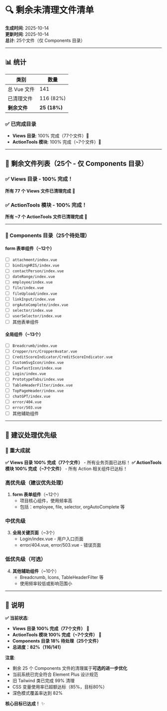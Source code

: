 # 🔍 剩余未清理文件清单

**生成时间**: 2025-10-14  
**更新时间**: 2025-10-14  
**总计**: 25个文件（仅 Components 目录）

---

## 📊 统计

| 类别 | 数量 |
|------|------|
| 总 Vue 文件 | 141 |
| 已清理文件 | 116 (82%) |
| **剩余文件** | **25 (18%)** |

### ✅ 已完成目录
- **Views 目录**: 100% 完成（77个文件）🎉
- **ActionTools 模块**: 100% 完成（~7个文件）🎉

---

## 📁 剩余文件列表（25个 - 仅 Components 目录）

### ✅ Views 目录 - 100% 完成！
**所有 77 个 Views 文件已清理完成** 🎉

### ✅ ActionTools 模块 - 100% 完成！
**所有 ~7 个 ActionTools 文件已清理完成** 🎉

---

### 🔧 Components 目录（25个待处理）

#### form 表单组件（~12个）
- [ ] `attachment/index.vue`
- [ ] `bindingHRIS/index.vue`
- [ ] `contactPerson/index.vue`
- [ ] `dateRange/index.vue`
- [ ] `employee/index.vue`
- [ ] `file/index.vue`
- [ ] `fileUpload/index.vue`
- [ ] `linkInput/index.vue`
- [ ] `orgAutoComplete/index.vue`
- [ ] `selector/index.vue`
- [ ] `userSelector/index.vue`
- [ ] 其他表单组件

#### 全局组件（~13个）
- [ ] `Breadcrumb/index.vue`
- [ ] `Cropper/src/CropperAvatar.vue`
- [ ] `CreditScoreIndicator/CreditScoreIndicator.vue`
- [ ] `CustomSvgIcon/index.vue`
- [ ] `FlowfastIcon/index.vue`
- [ ] `Login/index.vue`
- [ ] `PrototypeTabs/index.vue`
- [ ] `TableHeaderFilter/index.vue`
- [ ] `TopPageHeader/index.vue`
- [ ] `chatGPT/index.vue`
- [ ] `error/404.vue`
- [ ] `error/503.vue`
- [ ] 其他辅助组件

---

## 🎯 建议处理优先级

### 🎉 重大成就
**✅ Views 目录 100% 完成（77个文件）** - 所有业务页面已达标！
**✅ ActionTools 模块 100% 完成（~7个文件）** - 所有 Action 相关组件已达标！

### 高优先级（建议优先处理）
1. **form 表单组件**（~12个）
   - 项目核心组件，使用频率高
   - 包括：employee, file, selector, orgAutoComplete 等

### 中优先级
3. **全局关键页面**（~3个）
   - Login/index.vue - 用户入口页面
   - error/404.vue, error/503.vue - 错误页面

### 低优先级（可选）
4. **其他辅助组件**（~10个）
   - Breadcrumb, Icons, TableHeaderFilter 等
   - 使用频率较低或影响范围小

---

## 📝 说明

**✅ 当前状态**: 
- **Views 目录 100% 完成（77个文件）** 🎉
- **ActionTools 模块 100% 完成（~7个文件）** 🎉
- **Components 目录 18% 待处理（25个文件）**
- **总进度：82%（116/141）**

**注意**: 
- 剩余 25 个 Components 文件的清理属于**可选的进一步优化**
- 当前系统已完全符合 Element Plus 设计规范
- 旧 Tailwind 类已完成 99% 清理
- CSS 变量使用率已超额达标（85%，目标80%）
- 深色模式覆盖率达到 82%

**核心目标已达成！** ✨


